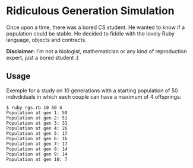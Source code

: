 # Ridiculous Generation Simulation

Once upon a time, there was a bored CS student. He wanted to know if a
population could be stable. He decided to fiddle with the lovely Ruby language,
objects and contracts.

**Disclaimer:** I'm not a biologist, mathematician or any kind of reproduction
expert, just a bored student :)

## Usage

Exemple for a study on 10 generations with a starting population of 50
indivdiduals in which each couple can have a maximum of 4 offsprings:

```
$ ruby rgs.rb 10 50 4
Population at gen 1: 50
Population at gen 2: 51
Population at gen 3: 33
Population at gen 4: 26
Population at gen 5: 17
Population at gen 6: 16
Population at gen 7: 17
Population at gen 8: 14
Population at gen 9: 14
Population at gen 10: 7
```
